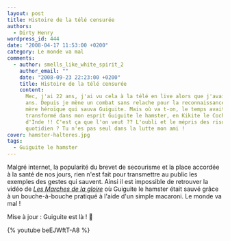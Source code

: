 ```yaml
---
layout: post
title: Histoire de la télé censurée
authors:
  - Dirty Henry
wordpress_id: 444
date: "2008-04-17 11:53:00 +0200"
category: Le monde va mal
comments:
  - author: smells_like_white_spirit_2
    author_email: ""
    date: "2008-09-23 22:23:00 +0200"
    title: Histoire de la télé censurée
    content:
      Mec, j'ai 22 ans, j'ai vu cela à la télé en live alors que j'avais 7 ou 8
      ans. Depuis je mène un combat sans relache pour la reconnaissance de cette
      mère héroïque qui sauva Guiguite. Mais où va t-on, le temps avait même
      transformé dans mon esprit Guiguite le hamster, en Kikite le Cochon
      d'Inde !! C'est ça que l'on veut ?? L'oubli et le mépris des risques du
      quotidien ? Tu n'es pas seul dans la lutte mon ami !
cover: hamster-halteres.jpg
tags:
  - Guiguite le hamster
---
```


Malgré internet, la popularité du brevet de secourisme et la place accordée à la
santé de nos jours, rien n'est fait pour transmettre au public les exemples des
gestes qui sauvent. Ainsi il est impossible de retrouver la vidéo de [_Les
Marches de la gloire_][1] où Guiguite le hamster était sauvé grâce à un
bouche-à-bouche pratiqué à l'aide d'un simple macaroni. Le monde va mal !

Mise à jour : Guiguite est là ! 🎉

{% youtube beEJWftT-A8 %}

[1]: https://fr.wikipedia.org/wiki/Les_Marches_de_la_gloire
